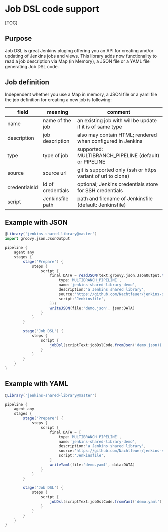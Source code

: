 # Job DSL code support

[TOC]

## Purpose

Job DSL is great Jenkins pluging offering you an API for creating
and/or updating of Jenkins jobs and views. This library adds now
functionality to read a job description via Map (in Memory),
a JSON file or a YAML file generating Job DSL code.

## Job definition

Independent whether you use a Map in memory, a JSON file or a yaml file the
job definition for creating a new job is following:

| field         | meaning           | comment                                                      |
|-------------- | ----------------- | ------------------------------------------------------------ |
| name          | name of the job   | an existing job with will be update if it is of same type    |
| description   | job description   | also may contain HTML; rendered when configured in Jenkins   |
| type          | type of job       | supported: MULTIBRANCH_PIPELINE (default) or PIPELINE        |
| source        | source url        | git is supported only (ssh or https variant of url to clone) |
| credentialsId | Id of credentials | optional; Jenkins credentials store for SSH credentials      |
| script        | Jenkinsfile path  | path and filename of Jenkinsfile (default: Jenkinsfile)      |


## Example with JSON

```groovy
@Library('jenkins-shared-library@master')
import groovy.json.JsonOutput

pipeline {
    agent any
    stages {
        stage('Prepare') {
            steps {
                script {
                    final DATA = readJSON(text:groovy.json.JsonOutput.toJson([
                        type:'MULTIBRANCH_PIPELINE',
                        name:'jenkins-shared-library-demo',
                        description:'a Jenkins shared library',
                        source:'https://github.com/Nachtfeuer/jenkins-shared-library.git',
                        script:'Jenkinsfile',
                    ]))
                    writeJSON(file:'demo.json', json:DATA)
                }
            }
        }

        stage('Job DSL') {
            steps {
                script {
                    jobDsl(scriptText:jobDslCode.fromJson('demo.json))
                }
            }
        }
    }
}
```

## Example with YAML

```groovy
@Library('jenkins-shared-library@master')

pipeline {
    agent any
    stages {
        stage('Prepare') {
            steps {
                script {
                    final DATA = [
                        type:'MULTIBRANCH_PIPELINE',
                        name:'jenkins-shared-library-demo',
                        description:'a Jenkins shared library',
                        source:'https://github.com/Nachtfeuer/jenkins-shared-library.git',
                        script:'Jenkinsfile',
                    ]
                    writeYaml(file:'demo.yaml', data:DATA)
                }
            }
        }

        stage('Job DSL') {
            steps {
                script {
                    jobDsl(scriptText:jobDslCode.fromYaml('demo.yaml'))
                }
            }
        }
    }
}
```
